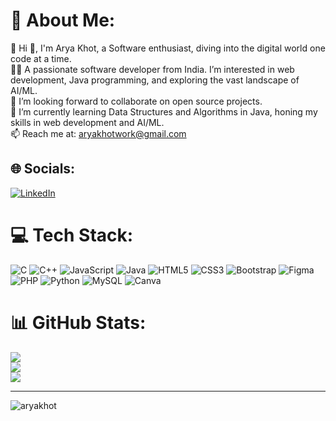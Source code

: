# 💫 About Me:
🔭 Hi 👋, I'm Arya Khot, a Software enthusiast, diving into the digital world one code at a time.<br>👩‍💻 A passionate software developer from India. I’m interested in web development, Java programming, and exploring the vast landscape of AI/ML.<br>👯 I’m looking forward to collaborate on open source projects.<br>🌱 I’m currently learning Data Structures and Algorithms in Java, honing my skills in web development and AI/ML.<br>📫 Reach me at: aryakhotwork@gmail.com<br>


## 🌐 Socials:
[![LinkedIn](https://img.shields.io/badge/LinkedIn-%230077B5.svg?logo=linkedin&logoColor=white)]([https://linkedin.com/in/https://www.linkedin.com/in/arya-khot-76582a287/]) 

# 💻 Tech Stack:
![C](https://img.shields.io/badge/c-%2300599C.svg?style=flat&logo=c&logoColor=white) ![C++](https://img.shields.io/badge/c++-%2300599C.svg?style=flat&logo=c%2B%2B&logoColor=white) ![JavaScript](https://img.shields.io/badge/javascript-%23323330.svg?style=flat&logo=javascript&logoColor=%23F7DF1E) ![Java](https://img.shields.io/badge/java-%23ED8B00.svg?style=flat&logo=openjdk&logoColor=white) ![HTML5](https://img.shields.io/badge/html5-%23E34F26.svg?style=flat&logo=html5&logoColor=white) ![CSS3](https://img.shields.io/badge/css3-%231572B6.svg?style=flat&logo=css3&logoColor=white) ![Bootstrap](https://img.shields.io/badge/bootstrap-%238511FA.svg?style=flat&logo=bootstrap&logoColor=white) ![Figma](https://img.shields.io/badge/figma-%23F24E1E.svg?style=flat&logo=figma&logoColor=white) ![PHP](https://img.shields.io/badge/php-%23777BB4.svg?style=flat&logo=php&logoColor=white) ![Python](https://img.shields.io/badge/python-3670A0?style=flat&logo=python&logoColor=ffdd54) ![MySQL](https://img.shields.io/badge/mysql-%2300000f.svg?style=flat&logo=mysql&logoColor=white) ![Canva](https://img.shields.io/badge/Canva-%2300C4CC.svg?style=flat&logo=Canva&logoColor=white)
# 📊 GitHub Stats:
![](https://github-readme-stats.vercel.app/api?username=aryakhot&theme=radical&hide_border=false&include_all_commits=false&count_private=false)<br/>
![](https://github-readme-streak-stats.herokuapp.com/?user=aryakhot&theme=radical&hide_border=false)<br/>
![](https://github-readme-stats.vercel.app/api/top-langs/?username=aryakhot&theme=radical&hide_border=false&include_all_commits=false&count_private=false&layout=compact)

---
<p align="left"> <img src="https://komarev.com/ghpvc/?username=aryakhot&label=Profile%20views&color=0e75b6&style=flat" alt="aryakhot" /> </p>


<!-- Proudly created with GPRM ( https://gprm.itsvg.in ) -->
